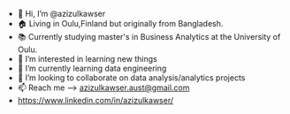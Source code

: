 - 👋 Hi, I’m @azizulkawser
- 🏠 Living in Oulu,Finland but originally from Bangladesh.
- 📚 Currently studying master's in Business Analytics at the University of Oulu.
- 👀 I’m interested in learning new things
- 🌱 I’m currently learning data engineering
- 💞️ I’m looking to collaborate on data analysis/analytics projects
- 📫 Reach me --> azizulkawser.aust@gmail.com
- https://www.linkedin.com/in/azizulkawser/

<!---
azizulkawser/azizulkawser is a ✨ special ✨ repository because its `README.md` (this file) appears on your GitHub profile.
You can click the Preview link to take a look at your changes.
--->
